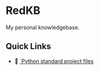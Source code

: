 # RedKB

My personal knowledgebase.

## Quick Links

- 🐍 [`Python standard project files](./programming/standard-project-files/python/)
